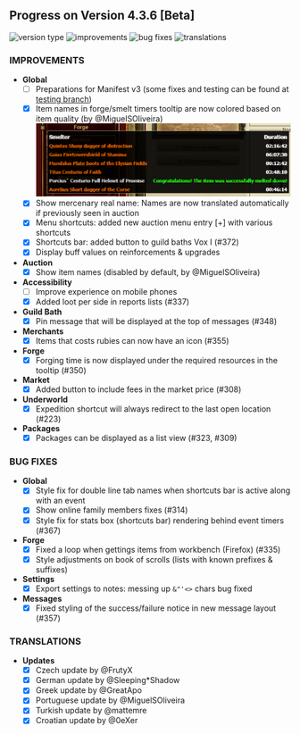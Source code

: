## Progress on Version 4.3.6 [Beta]

![version type](https://img.shields.io/badge/version-beta-yellow.svg?style=flat-square)
![improvements](https://img.shields.io/badge/improvements-13-green.svg?style=flat-square)
![bug fixes](https://img.shields.io/badge/bug%20fixes-6-red.svg?style=flat-square)
![translations](https://img.shields.io/badge/translations-6-blue.svg?style=flat-square)

### IMPROVEMENTS
- **Global**
	- [ ] Preparations for Manifest v3 (some fixes and testing can be found at [testing branch](https://github.com/DinoDevs/GladiatusCrazyAddon/tree/manifest-v3-testing))
	- [x] Item names in forge/smelt timers tooltip are now colored based on item quality (by @MiguelSOliveira)
		![forgesmelt_timers_colored](documentation/features/Pictures/4.3.5%20to%204.3.6/forgesmelt_timers_colored.png)
	- [x] Show mercenary real name: Names are now translated automatically if previously seen in auction
	- [x] Menu shortcuts: added new auction menu entry [+] with various shortcuts
	- [x] Shortcuts bar: added button to guild baths Vox I (#372)
	- [x] Display buff values on reinforcements & upgrades
- **Auction**
	- [x] Show item names (disabled by default, by @MiguelSOliveira)
- **Accessibility**
	- [ ] Improve experience on mobile phones
	- [x] Added loot per side in reports lists (#337)
- **Guild Bath**
	- [x] Pin message that will be displayed at the top of messages (#348)
- **Merchants**
	- [x] Items that costs rubies can now have an icon (#355)
- **Forge**
	- [x] Forging time is now displayed under the required resources in the tooltip (#350)
- **Market**
	- [x] Added button to include fees in the market price (#308)
- **Underworld**
	- [x] Expedition shortcut will always redirect to the last open location (#223)
- **Packages**
	- [x] Packages can be displayed as a list view (#323, #309)

### BUG FIXES
- **Global**
	- [x] Style fix for double line tab names when shortcuts bar is active along with an event
	- [x] Show online family members fixes (#314)
	- [x] Style fix for stats box (shortcuts bar) rendering behind event timers (#367)
- **Forge**
	- [x] Fixed a loop when gettings items from workbench (Firefox) (#335)
	- [x] Style adjustments on book of scrolls (lists with known prefixes & suffixes)
- **Settings**
	- [x] Export settings to notes: messing up `&"'<>` chars bug fixed
- **Messages**
	- [x] Fixed styling of the success/failure notice in new message layout (#357)

### TRANSLATIONS
-  **Updates**
	- [x] Czech update by @FrutyX
	- [x] German update by @Sleeping*Shadow
	- [x] Greek update by @GreatApo
	- [x] Portuguese update by @MiguelSOliveira
	- [x] Turkish update by @mattemre
	- [x] Croatian update by @0eXer
